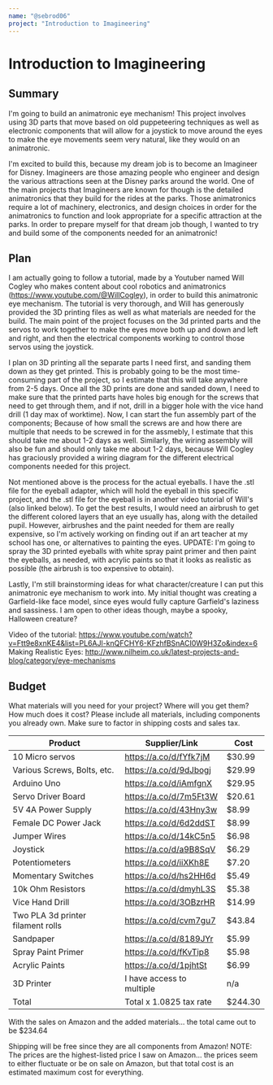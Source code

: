 ```yaml
---
name: "@sebrod06"
project: "Introduction to Imagineering"
---
```


# Introduction to Imagineering

## Summary

I'm going to build an animatronic eye mechanism! This project involves using 3D parts that move based on old puppeteering techniques as well as electronic components
that will allow for a joystick to move around the eyes to make the eye movements seem very natural, like they would on an animatronic.

I'm excited to build this, because my dream job is to become an Imagineer for Disney. Imagineers are those amazing people who engineer and design the various
attractions seen at the Disney parks around the world. One of the main projects that Imagineers are known for though is the detailed animatronics that they build
for the rides at the parks. Those animatronics require a lot of machinery, electronics, and design choices in order for the animatronics to function and look
appropriate for a specific attraction at the parks. In order to prepare myself for that dream job though, I wanted to try and build some of the components needed 
for an animatronic!

## Plan

I am actually going to follow a tutorial, made by a Youtuber named Will Cogley who makes content about cool robotics and animatronics
(https://www.youtube.com/@WillCogley), in order to build this animatronic eye mechanism. The tutorial is very thorough, and Will has generously provided the 3D
printing files as well as what materials are needed for the build. The main point of the project focuses on the 3d printed parts and the servos to work together to 
make the eyes move both up and down and left and right, and then the electrical components working to control those servos using the joystick.

I plan on 3D printing all the separate parts I need first, and sanding them down as they get printed. This is probably going to be the most time-consuming part of the project, so I estimate that this will take anywhere from 2-5 days. Once all the 3D prints are done and sanded down, I need to make sure that the printed parts have holes big enough for the screws that need to get through them, and if not, drill in a bigger hole with the vice hand drill (1 day max of worktime). Now, I can start the fun assembly part of the components; Because of how small the screws are and how there are multiple that needs to be screwed in for the assmebly, I estimate that this should take me about 1-2 days as well. Similarly, the wiring assembly will also be fun and should only take me about 1-2 days, because Will Cogley has graciously provided a wiring diagram for the different electrical components needed for this project. 

Not mentioned above is the process for the actual eyeballs. I have the .stl file for the eyeball adapter, which will hold the eyeball in this specific project, and the .stl file for the eyeball is in another video tutorial of Will's (also linked below). To get the best results, I would need an airbrush to get the different colored layers that an eye usually has, along with the detailed pupil. However, airbrushes and the paint needed for them are really expensive, so I'm actively working on finding out if an art teacher at my school has one, or alternatives to painting the eyes. 
UPDATE: I'm going to spray the 3D printed eyeballs with white spray paint primer and then paint the eyeballs, as needed, with acrylic paints so that it looks as realistic as possible (the airbrush is too expensive to obtain).

Lastly, I'm still brainstorming ideas for what character/creature I can put this animatronic eye mechanism to work into. My initial thought was creating a Garfield-like face model, since eyes would fully capture Garfield's laziness and sassiness. I am open to other ideas though, maybe a spooky, Halloween creature?

Video of the tutorial: https://www.youtube.com/watch?v=Ftt9e8xnKE4&list=PL6AJl-knQFCHY6-KFzhfBSnACI0W9H3Zo&index=6
Making Realistic Eyes: http://www.nilheim.co.uk/latest-projects-and-blog/category/eye-mechanisms

## Budget

What materials will you need for your project? Where will you get them? How much does it cost? Please include all materials, including components you already own. Make sure to factor in shipping costs and sales tax.

| Product         | Supplier/Link                         | Cost   |
| --------------- | ------------------------------------- | ------ |
| 10 Micro servos | https://a.co/d/fYfk7jM                | $30.99 |
| Various Screws, Bolts, etc. | https://a.co/d/9dJbogj    | $29.99 |
| Arduino Uno     | https://a.co/d/iAmfgnX                | $29.95 |
| Servo Driver Board | https://a.co/d/7m5Ft3W             | $20.61 |
| 5V 4A Power Supply | https://a.co/d/43Hny3w             | $8.99  |
| Female DC Power Jack | https://a.co/d/6d2ddST           | $8.99  |
| Jumper Wires    | https://a.co/d/14kC5n5                | $6.98  |
| Joystick        | https://a.co/d/a9B8SqV                | $6.29  |
| Potentiometers  | https://a.co/d/iiXKh8E                | $7.20  |
| Momentary Switches | https://a.co/d/hs2HH6d             | $5.49  |
| 10k Ohm Resistors | https://a.co/d/dmyhL3S              | $5.38  |
| Vice Hand Drill | https://a.co/d/3OBzrHR                | $14.99 |
| Two PLA 3d printer filament rolls | https://a.co/d/cvm7gu7 | $43.84 |
| Sandpaper       | https://a.co/d/8189JYr                | $5.99  |
| Spray Paint Primer | https://a.co/d/fKvTip8             | $5.98  |
| Acrylic Paints  | https://a.co/d/1pjhtSt                | $6.99  |
| 3D Printer      | I have access to multiple             |  n/a   |
| Total           | Total x 1.0825 tax rate               | $244.30 |

With the sales on Amazon and the added materials... the total came out to be $234.64

Shipping will be free since they are all components from Amazon!
NOTE: The prices are the highest-listed price I saw on Amazon... the prices seem to either fluctuate or be on sale on Amazon, but that total cost is an estimated maximum cost for everything.

